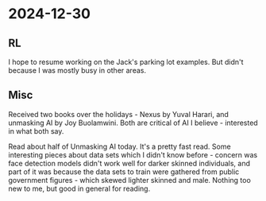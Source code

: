 # 2024-12-30

## RL

I hope to resume working on the Jack's parking lot examples. But didn't because I was mostly busy in other areas.

## Misc

Received two books over the holidays - Nexus by Yuval Harari, and unmasking AI by Joy Buolamwini. Both are critical of AI I believe - interested in what both say.

Read about half of Unmasking AI today. It's a pretty fast read. Some interesting pieces about data sets which I didn't know before - concern was face detection models didn't work well for darker skinned individuals, and part of it was because the data sets to train were gathered from public government figures - which skewed lighter skinned and male. Nothing too new to me, but good in general for reading.